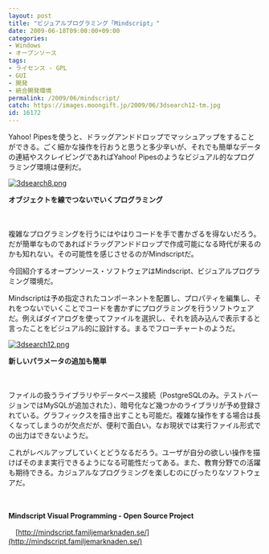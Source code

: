 ```yaml
---
layout: post
title: "ビジュアルプログラミング「Mindscript」"
date: 2009-06-18T09:00:00+09:00
categories:
- Windows
- オープンソース
tags: 
- ライセンス - GPL
- GUI
- 開発
- 統合開発環境
permalink: /2009/06/mindscript/
catch: https://images.moongift.jp/2009/06/3dsearch12-tm.jpg
id: 16172
---
```

Yahoo! Pipesを使うと、ドラッグアンドドロップでマッシュアップをすることができる。ごく細かな操作を行おうと思うと多少辛いが、それでも簡単なデータの連結やスクレイピングであればYahoo! Pipesのようなビジュアル的なプログラミング環境は便利だ。

  

[![3dsearch8.png](https://images.moongift.jp/2009/06/3dsearch8-tm.jpg)](https://images.moongift.jp/2009/06/3dsearch8.png)  
  
**オブジェクトを線でつないでいくプログラミング**

  

　

  

複雑なプログラミングを行うにはやはりコードを手で書かざるを得ないだろう。だが簡単なものであればドラッグアンドドロップで作成可能になる時代が来るのかも知れない。その可能性を感じさせるのがMindscriptだ。

  

今回紹介するオープンソース・ソフトウェアはMindscript、ビジュアルプログラミング環境だ。

  
<!--more-->

Mindscriptは予め指定されたコンポーネントを配置し、プロパティを編集し、それをつないでいくことでコードを書かずにプログラミングを行うソフトウェアだ。例えばダイアログを使ってファイルを選択し、それを読み込んで表示すると言ったことをビジュアル的に設計する。まるでフローチャートのようだ。

  

[![3dsearch12.png](https://images.moongift.jp/2009/06/3dsearch12-tm.jpg)](https://images.moongift.jp/2009/06/3dsearch12.png)  
  
**新しいパラメータの追加も簡単**

  

　

  

ファイルの扱うライブラリやデータベース接続（PostgreSQLのみ。テストバージョンではMySQLが追加された）、暗号化など幾つかのライブラリが予め登録されている。グラフィックスを描き出すことも可能だ。複雑な操作をする場合は長くなってしまうのが欠点だが、便利で面白い。なお現状では実行ファイル形式での出力はできないようだ。

  

これがレベルアップしていくとどうなるだろう。ユーザが自分の欲しい操作を描けばそのまま実行できるようになる可能性だってある。また、教育分野での活躍も期待できる。カジュアルなプログラミングを楽しむのにぴったりなソフトウェアだ。

  

　

  

**Mindscript Visual Programming - Open Source Project**  
  
　[http://mindscript.familjemarknaden.se/](http://mindscript.familjemarknaden.se/)

  
